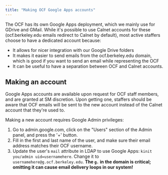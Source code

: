 ```yaml
---
title: "Making OCF Google Apps accounts"
---
```


The OCF has its own Google Apps deployment, which we mainly use for GDrive and
GMail. While it's possible to use Calnet accounts for these (ocf.berkeley.edu
emails redirect to Calnet by default), most active staffers choose to have a
dedicated account because:

- It allows for nicer integration with our Google Drive folders
- It makes it easier to send emails from the ocf.berkeley.edu domain, which is
  good if you want to send an email while representing the OCF
- It can be useful to have a separation between OCF and Calnet accounts.

## Making an account

Google Apps accounts are available upon request for OCF staff members, and are
granted at SM discretion. Upon getting one, staffers should be aware that OCF
emails will be sent to the new account instead of the Calnet account that
they're used to.

Making a new account requires Google Admin privileges:

1. Go to admin.google.com, click on the "Users" section of the Admin panel, and
   press the '+' button.
2. Fill in the first and last name of the user, and make sure their email
   address matches their OCF username.
3. Update the user's `mail` attribute in LDAP to use Google Apps: `kinit
you/admin uid=usernamehere`. Change it to `usernamehere@g.ocf.berkeley.edu`.
   **The `g.` in the domain is critical; omitting it can cause email delivery
   loops in our system!**
